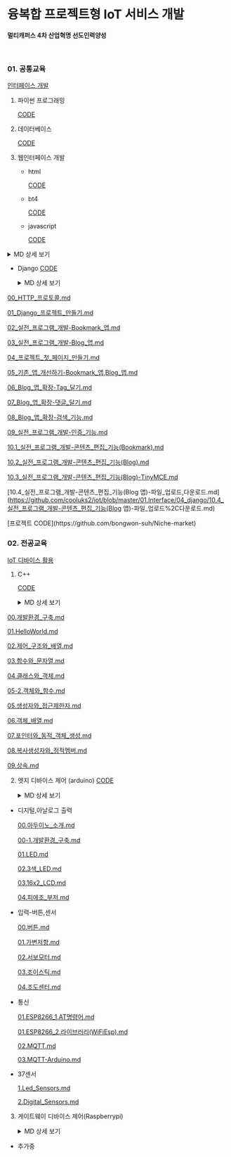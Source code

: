 # 융복합 프로젝트형 IoT 서비스 개발

**멀티캐퍼스 4차 산업혁명 선도인력양성**

<br>

### 01. 공통교육

<u>인터페이스 개발</u>

1.  파이썬 프로그래밍

    [CODE](https://github.com/cooluks2/iot/tree/master/01.Interface/01_python)

2.  데이터베이스

    [CODE](https://github.com/cooluks2/iot/tree/master/01.Interface/02_mariadb)
    
3.  웹인터페이스 개발

    -   html

        [CODE](https://github.com/cooluks2/iot/tree/master/01.Interface/03_webclient/html)

       - bt4

         [CODE](https://github.com/cooluks2/iot/tree/master/01.Interface/03_webclient/bt4)

    - javascript

        [CODE](https://github.com/cooluks2/iot/tree/master/01.Interface/03_webclient/javascript)
<details markdown="javascript">
<summary>MD 상세 보기</summary>

[00.자바스크립트.md](https://github.com/cooluks2/iot/blob/master/01.Interface/03_webclient/javascriptMD/00.자바스크립트.md)
    
[01.데이터_타입.md](https://github.com/cooluks2/iot/blob/master/01.Interface/03_webclient/javascriptMD/01.데이터_타입.md)
    
[02.변수.md](https://github.com/cooluks2/iot/blob/master/01.Interface/03_webclient/javascriptMD/02.변수.md)
    
[03.타입_변환.md](https://github.com/cooluks2/iot/blob/master/01.Interface/03_webclient/javascriptMD/03.타입_변환.md)
    
[04.기본_연산자.md](https://github.com/cooluks2/iot/blob/master/01.Interface/03_webclient/javascriptMD/04.기본_연산자.md)
    
[05.비교_연산자.md](https://github.com/cooluks2/iot/blob/master/01.Interface/03_webclient/javascriptMD/05.비교_연산자.md)
    
[06.조건문.md](https://github.com/cooluks2/iot/blob/master/01.Interface/03_webclient/javascriptMD/06.조건문.md)
    
[07.반복문.md](https://github.com/cooluks2/iot/blob/master/01.Interface/03_webclient/javascriptMD/07.반복문.md)
    
[08.예외처리.md](https://github.com/cooluks2/iot/blob/master/01.Interface/03_webclient/javascriptMD/08.예외처리.md)
    
[09.배열.md](https://github.com/cooluks2/iot/blob/master/01.Interface/03_webclient/javascriptMD/09.배열.md)
    
[10.함수.md](https://github.com/cooluks2/iot/blob/master/01.Interface/03_webclient/javascriptMD/10.함수.md)
    
[11.객체.md](https://github.com/cooluks2/iot/blob/master/01.Interface/03_webclient/javascriptMD/11.객체.md)
    
[12.클래스.md](https://github.com/cooluks2/iot/blob/master/01.Interface/03_webclient/javascriptMD/12.클래스.md)
    
[13.클래스_ES6.md](https://github.com/cooluks2/iot/blob/master/01.Interface/03_webclient/javascriptMD/13.클래스_ES6.md)
    

</details>

-   Django
        [CODE](https://github.com/cooluks2/iot/tree/master/01.Interface/04_django/webapp1)
    
	<details markdown="Django">
        <summary>MD 상세 보기</summary>

[00_HTTP_프로토콜.md](https://github.com/cooluks2/iot/blob/master/01.Interface/04_django/00_HTTP_프로토콜.md)
    
[01_Django_프로젝트_만들기.md](https://github.com/cooluks2/iot/blob/master/01.Interface/04_django/01_Django_프로젝트_만들기.md)
    
[02_실전_프로그램_개발-Bookmark_앱.md](https://github.com/cooluks2/iot/blob/master/01.Interface/04_django/02_실전_프로그램_개발-Bookmark_앱.md)
    
[03_실전_프로그램_개발-Blog_앱.md](https://github.com/cooluks2/iot/blob/master/01.Interface/04_django/03_실전_프로그램_개발-Blog_앱.md)
    
[04_프로젝트_첫_페이지_만들기.md](https://github.com/cooluks2/iot/blob/master/01.Interface/04_django/04_프로젝트_첫_페이지_만들기.md)
    
[05_기존_앱_개선하기-Bookmark_앱,Blog_앱.md](https://github.com/cooluks2/iot/blob/master/01.Interface/04_django/05_기존_앱_개선하기-Bookmark_앱%2CBlog_앱.md)
    
[06_Blog_앱_확장-Tag_달기.md](https://github.com/cooluks2/iot/blob/master/01.Interface/04_django/06_Blog_앱_확장-Tag_달기.md)
    
[07_Blog_앱_확장-댓글_달기.md](https://github.com/cooluks2/iot/blob/master/01.Interface/04_django/07_Blog_앱_확장-댓글_달기.md)
    
[08_Blog_앱_확장-검색_기능.md](https://github.com/cooluks2/iot/blob/master/01.Interface/04_django/08_Blog_앱_확장-검색_기능.md)
    
[09_실전_프로그램_개발-인증_기능.md](https://github.com/cooluks2/iot/blob/master/01.Interface/04_django/09_실전_프로그램_개발-인증_기능.md)
    
[10.1_실전_프로그램_개발-콘텐츠_편집_기능(Bookmark).md](https://github.com/cooluks2/iot/blob/master/01.Interface/04_django/10.1_실전_프로그램_개발-콘텐츠_편집_기능(Bookmark).md)
    
[10.2_실전_프로그램_개발-콘텐츠_편집_기능(Blog).md](https://github.com/cooluks2/iot/blob/master/01.Interface/04_django/10.2_실전_프로그램_개발-콘텐츠_편집_기능(Blog).md)
    
[10.3_실전_프로그램_개발-콘텐츠_편집_기능(Blog)-TinyMCE.md](https://github.com/cooluks2/iot/blob/master/01.Interface/04_django/10.3_실전_프로그램_개발-콘텐츠_편집_기능(Blog)-TinyMCE.md)
    
[10.4_실전_프로그램_개발-콘텐츠_편집_기능(Blog 앱)-파일_업로드,다운로드.md](https://github.com/cooluks2/iot/blob/master/01.Interface/04_django/10.4_실전_프로그램_개발-콘텐츠_편집_기능(Blog 앱)-파일_업로드%2C다운로드.md)
    
</details>
    [프로젝트 CODE](https://github.com/bongwon-suh/Niche-market)

<br>

### 02. 전공교육

<u>IoT 디바이스 활용</u>

1.  C++
	
    [CODE](https://github.com/cooluks2/iot/tree/master/02.device/c%2B%2B)
    
    <details markdown="C++">
        <summary>MD 상세 보기</summary>

[00.개발환경_구축.md](https://github.com/cooluks2/iot/blob/master/02.device/c%2B%2BMD/00.개발환경_구축.md)

[01.HelloWorld.md](https://github.com/cooluks2/iot/blob/master/02.device/c%2B%2BMD/01.HelloWorld.md)

[02.제어_구조와_배열.md](https://github.com/cooluks2/iot/blob/master/02.device/c%2B%2BMD/02.제어_구조와_배열.md)

[03.함수와_문자열.md](https://github.com/cooluks2/iot/blob/master/02.device/c%2B%2BMD/03.함수와_문자열.md)

[04.클래스와_객체.md](https://github.com/cooluks2/iot/blob/master/02.device/c%2B%2BMD/04.클래스와_객체.md)

[05-2.객체와_함수.md](https://github.com/cooluks2/iot/blob/master/02.device/c%2B%2BMD/05-2.객체와_함수.md)

[05.생성자와_접근제한자.md](https://github.com/cooluks2/iot/blob/master/02.device/c%2B%2BMD/05.생성자와_접근제한자.md)

[06.객체_배열.md](https://github.com/cooluks2/iot/blob/master/02.device/c%2B%2BMD/06.객체_배열.md)

[07.포인터와_동적_객체_생성.md](https://github.com/cooluks2/iot/blob/master/02.device/c%2B%2BMD/07.포인터와_동적_객체_생성.md)

[08.복사생성자와_정적멤버.md](https://github.com/cooluks2/iot/blob/master/02.device/c%2B%2BMD/08.복사생성자와_정적멤버.md)

[09.상속.md](https://github.com/cooluks2/iot/blob/master/02.device/c%2B%2BMD/09.상속.md)

</details>


2.  엣지 디바이스 제어 (arduino)
    [CODE](https://github.com/cooluks2/iot/tree/master/02.device/arduino)
    
    <details markdown="arduino">
        <summary>MD 상세 보기</summary>

-   디지털,아날로그 출력

    [00.아두이노_소개.md](https://github.com/cooluks2/iot/blob/master/02.device/arduinoMD/01.디지털%2C아날로그_출력/00.아두이노_소개.md)

    [00-1.개발환경_구축.md](https://github.com/cooluks2/iot/blob/master/02.device/arduinoMD/01.디지털%2C아날로그_출력/00-1.개발환경_구축.md)

    [01.LED.md](https://github.com/cooluks2/iot/blob/master/02.device/arduinoMD/01.디지털%2C아날로그_출력/01.LED.md)

    [02.3색_LED.md](https://github.com/cooluks2/iot/blob/master/02.device/arduinoMD/01.디지털%2C아날로그_출력/02.3색_LED.md)

    [03.16x2_LCD.md](https://github.com/cooluks2/iot/blob/master/02.device/arduinoMD/01.디지털%2C아날로그_출력/03.16x2_LCD.md)

    [04.피에조_부저.md](https://github.com/cooluks2/iot/blob/master/02.device/arduinoMD/01.디지털%2C아날로그_출력/04.피에조_부저.md)

-   입력-버튼,센서

    [00.버튼.md](https://github.com/cooluks2/iot/blob/master/02.device/arduinoMD/02.입력-버튼%2C센서/00.버튼.md)

    [01.가변저항.md](https://github.com/cooluks2/iot/blob/master/02.device/arduinoMD/02.입력-버튼%2C센서/01.가변저항.md)

    [02.서보모터.md](https://github.com/cooluks2/iot/blob/master/02.device/arduinoMD/02.입력-버튼%2C센서/02.서보모터.md)

    [03.조이스틱.md](https://github.com/cooluks2/iot/blob/master/02.device/arduinoMD/02.입력-버튼%2C센서/03.조이스틱.md)

    [04.조도센터.md](https://github.com/cooluks2/iot/blob/master/02.device/arduinoMD/02.입력-버튼%2C센서/04.조도센터.md)

-   통신

    [01.ESP8266_1.AT명령어.md](https://github.com/cooluks2/iot/blob/master/02.device/arduinoMD/04.통신/01.ESP8266_1.AT명령어.md)

    [01.ESP8266_2.라이브러리(WiFiEsp).md](https://github.com/cooluks2/iot/blob/master/02.device/arduinoMD/04.통신/01.ESP8266_2.라이브러리(WiFiEsp).md)

    [02.MQTT.md](https://github.com/cooluks2/iot/blob/master/02.device/arduinoMD/04.통신/02.MQTT.md)

    [03.MQTT-Arduino.md](https://github.com/cooluks2/iot/blob/master/02.device/arduinoMD/04.통신/03.MQTT-Arduino.md)

-   37센서

    [1.Led_Sensors.md](https://github.com/cooluks2/iot/blob/master/02.device/arduinoMD/05.37센서/1.Led_Sensors.md)

    [2.Digital_Sensors.md](https://github.com/cooluks2/iot/blob/master/02.device/arduinoMD/05.37센서/2.Digital_Sensors.md)

</details>
    

3.  게이트웨이 디바이스 제어(Raspberrypi)

    <details markdown="Raspberrypi">
        <summary>MD 상세 보기</summary>

-   추가중

</details>


​    



